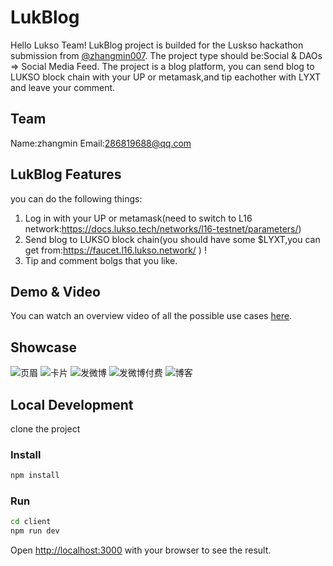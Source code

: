 # LukBlog
Hello Lukso Team! 
LukBlog project is builded for the Luskso hackathon submission from [@zhangmin007](https://github.com/zhangmin007/LukBlog).
The project type should be:Social & DAOs => Social Media Feed.
The project is a blog platform, you can send blog to LUKSO block chain with your UP or metamask,and tip eachother with LYXT and leave your comment.


## Team
Name:zhangmin
Email:286819688@qq.com


## LukBlog Features
you can do the following things:

 1. Log in with your UP  or metamask(need to switch to L16 network:https://docs.lukso.tech/networks/l16-testnet/parameters/)
 2. Send blog to LUKSO block chain(you should have some $LYXT,you can get from:https://faucet.l16.lukso.network/ ) !
 3. Tip and comment bolgs that you like.
 

## Demo & Video

 You can  watch an overview video of all the possible use cases [here](https://youtu.be/P3-REClSJ2M). 

## Showcase

![页眉](https://user-images.githubusercontent.com/43232432/184845806-a969a5e7-5033-4ff9-8f39-5efb4edd7114.png)
![卡片](https://user-images.githubusercontent.com/43232432/184845871-0535703a-f895-4eca-b918-43983a12e377.png)
![发微博](https://user-images.githubusercontent.com/43232432/184845969-95ee9110-8c54-4d32-a996-9cb6b693c512.png)
![发微博付费](https://user-images.githubusercontent.com/43232432/184846027-b182273e-6026-4af4-92a0-6d3331384bab.png)
![博客](https://user-images.githubusercontent.com/43232432/184846079-cdb660eb-0ab9-4646-9e34-c163152f0102.png)


## Local Development
clone the project

### Install

```bash
npm install
```

### Run

```bash
cd client
npm run dev
```

Open [http://localhost:3000](http://localhost:3000) with your browser to see the result.

